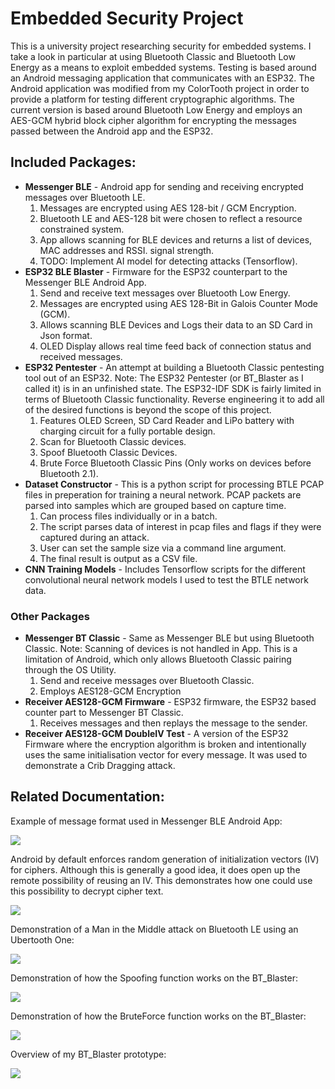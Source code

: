# Embedded Security Project
This is a university project researching security for embedded systems. I take a look in particular at using Bluetooth Classic and Bluetooth Low Energy as a means to exploit embedded systems. Testing is based around an Android messaging application that communicates with an ESP32. The Android application was modified from my ColorTooth project in order to provide a platform for testing different cryptographic algorithms. The current version is based around Bluetooth Low Energy and employs an AES-GCM hybrid block cipher algorithm for encrypting the messages passed between the Android app and the ESP32.

## Included Packages:
* **Messenger BLE** - Android app for sending and receiving encrypted messages over Bluetooth LE.
	1. Messages are encrypted using AES 128-bit / GCM Encryption.
	2. Bluetooth LE and AES-128 bit were chosen to reflect a resource constrained system.
	3. App allows scanning for BLE devices and returns a list of devices, MAC addresses and RSSI. signal strength.
	4. TODO: Implement AI model for detecting attacks (Tensorflow).
* **ESP32 BLE Blaster** - Firmware for the ESP32 counterpart to the Messenger BLE Android App.
	1. Send and receive text messages over Bluetooth Low Energy.
	2. Messages are encrypted using AES 128-Bit in Galois Counter Mode (GCM).
	3. Allows scanning BLE Devices and Logs their data to an SD Card in Json format.
	4. OLED Display allows real time feed back of connection status and received messages.
* **ESP32 Pentester** - An attempt at building a Bluetooth Classic pentesting tool out of an ESP32. Note: The ESP32 Pentester (or BT_Blaster as I called it) is in an unfinished state. The ESP32-IDF SDK is fairly limited in terms of Bluetooth Classic functionality. Reverse engineering it to add all of the desired functions is beyond the scope of this project.
	1. Features OLED Screen, SD Card Reader and LiPo battery with charging circuit for a fully portable design.
	2. Scan for Bluetooth Classic devices.
	3. Spoof Bluetooth Classic Devices.
	4. Brute Force Bluetooth Classic Pins (Only works on devices before Bluetooth 2.1).
* **Dataset Constructor** - This is a python script for processing BTLE PCAP files in preperation for training a neural network. PCAP packets are parsed into samples which are grouped based on capture time.
	1. Can process files individually or in a batch.
	2. The script parses data of interest in pcap files and flags if they were captured during an attack.
	3. User can set the sample size via a command line argument.
	4. The final result is output as a CSV file.
* **CNN Training Models** - Includes Tensorflow scripts for the different convolutional neural network models I used to test the BTLE network data.

### Other Packages
* **Messenger BT Classic** - Same as Messenger BLE but using Bluetooth Classic. Note: Scanning of devices is not handled in App. This is a limitation of Android, which only allows Bluetooth Classic pairing through the OS Utility.
	1. Send and receive messages over Bluetooth Classic.
	2. Employs AES128-GCM Encryption
* **Receiver AES128-GCM Firmware** - ESP32 firmware, the ESP32 based counter part to Messenger BT Classic.
	1. Receives messages and then replays the message to the sender.
* **Receiver AES128-GCM DoubleIV Test** - A version of the ESP32 Firmware where the encryption algorithm is broken and intentionally uses the same initialisation vector for every message. It was used to demonstrate a Crib Dragging attack.
	
## Related Documentation:

Example of message format used in Messenger BLE Android App:

![](Presentation_Assets/AES-GCM_Message_Format.png)

Android by default enforces random generation of initialization vectors (IV) for ciphers. Although this is generally a good idea, it does open up the remote possibility of reusing an IV. This demonstrates how one could use this possibility to decrypt cipher text. 

![](Presentation_Assets/KPAttack_Diagram.png)

Demonstration of a Man in the Middle attack on Bluetooth LE using an Ubertooth One:

![](Presentation_Assets/BLE_ManInTheMiddle.png)

Demonstration of how the Spoofing function works on the BT_Blaster:

![](Presentation_Assets/BT_Classic_Spoofing.png)

Demonstration of how the BruteForce function works on the BT_Blaster:

![](Presentation_Assets/BT_Classic_BruteForce.png)

Overview of my BT_Blaster prototype:

![](Presentation_Assets/BT_Blaster_Presentation.png)
